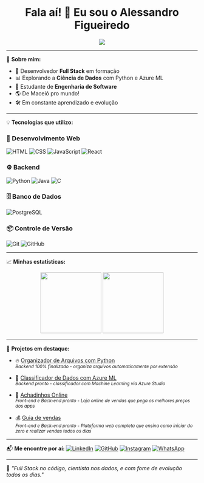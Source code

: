 <h1 align="center">Fala aí! 👋 Eu sou o Alessandro Figueiredo</h1>
<p align="center">
 <img src="https://readme-typing-svg.herokuapp.com/?lines=Full+Stack+Developer+em+formação;Ciência+de+Dados+é+meu+laboratório;Tecnologia+transforma+realidades&center=true&width=450&height=30">
</p>

---

🎯 **Sobre mim:**
- 🚀 Desenvolvedor **Full Stack** em formação
- 📊 Explorando a **Ciência de Dados** com Python e Azure ML
- 💼 Estudante de **Engenharia de Software**
- 🌎 De Maceió pro mundo!
- 🛠️ Em constante aprendizado e evolução

---

💡 **Tecnologias que utilizo:**

### 🚀 Desenvolvimento Web
![HTML](https://img.shields.io/badge/HTML5-%23E34F26.svg?style=for-the-badge&logo=html5&logoColor=white)
![CSS](https://img.shields.io/badge/CSS3-%231572B6.svg?style=for-the-badge&logo=css3&logoColor=white)
![JavaScript](https://img.shields.io/badge/JavaScript-%23F7DF1E.svg?style=for-the-badge&logo=javascript&logoColor=black)
![React](https://img.shields.io/badge/React-%2361DAFB.svg?style=for-the-badge&logo=react&logoColor=black)

### ⚙️ Backend 
![Python](https://img.shields.io/badge/Python-%233776AB.svg?style=for-the-badge&logo=python&logoColor=white)
![Java](https://img.shields.io/badge/Java-%23ED8B00.svg?style=for-the-badge&logo=java&logoColor=white)
![C](https://img.shields.io/badge/C-%2300599C.svg?style=for-the-badge&logo=c&logoColor=white)

### 🗄️ Banco de Dados
![PostgreSQL](https://img.shields.io/badge/PostgreSQL-%23336791.svg?style=for-the-badge&logo=postgresql&logoColor=white)

### 📦 Controle de Versão
![Git](https://img.shields.io/badge/Git-%23F05033.svg?style=for-the-badge&logo=git&logoColor=white)
![GitHub](https://img.shields.io/badge/GitHub-%2312100E.svg?style=for-the-badge&logo=github&logoColor=white)

---

📈 **Minhas estatísticas:**
<div align="center">
 <img height="160em" src="https://github-readme-stats.vercel.app/api?username=alessandro-a11y&show_icons=true&theme=radical" />
 <img height="160em" src="https://github-readme-stats.vercel.app/api/top-langs/?username=alessandro-a11y&layout=compact&theme=radical" />
</div>

---

🚀 **Projetos em destaque:**
- 🔥 [Organizador de Arquivos com Python](https://github.com/alessandro-a11y/Organizador-de-Arquivos)  
 <sub><i>Backend 100% finalizado - organiza arquivos automaticamente por extensão</i></sub>

- 🔎 [Classificador de Dados com Azure ML](https://github.com/alessandro-a11y/Classificador-de-Dados-com-Azure-ML)  
 <sub><i>Backend pronto - classificador com Machine Learning via Azure Studio</i></sub>
 
- 🦊 [Achadinhos Online](https://achadinhos-online-20252.vercel.app/?fbclid=PAZXh0bgNhZW0CMTEAAacL8nR6omyrPW_IQkTQTo808UDWY5QjCFotz3LhNLBzoKi5WqJ_xma1sXAXBg_aem_SitImqpq_4el-93mCOCc7w)  
 <sub><i>Front-end e Back-end pronto - Loja online de vendas que pega os melhores preços dos apps</i></sub>

- 💰 [Guia de vendas](https://kiwify-vendas-infinitas.vercel.app/)  
 <sub><i>Front-end e Back-end pronto - Plataforma web completa que ensina como iniciar do zero e realizar vendas todos os dias</i></sub>

---

📬 **Me encontre por aí:**
[![LinkedIn](https://img.shields.io/badge/LinkedIn-%230077B5.svg?style=for-the-badge&logo=linkedin&logoColor=white)](https://www.linkedin.com/in/alessandro-figueiredo-989706357/?trk=opento_sprofile_topcard)
[![GitHub](https://img.shields.io/badge/GitHub-%2312100E.svg?style=for-the-badge&logo=github&logoColor=white)](https://github.com/alessandro-a11y)
[![Instagram](https://img.shields.io/badge/Instagram-%23E4405F.svg?style=for-the-badge&logo=instagram&logoColor=white)](https://www.instagram.com/stories/alessandro.figueiredo_/)
[![WhatsApp](https://img.shields.io/badge/WhatsApp-25D366?style=for-the-badge&logo=whatsapp&logoColor=white)](https://wa.me/5582981113699)

---

🧠 *"Full Stack no código, cientista nos dados, e com fome de evolução todos os dias."*
